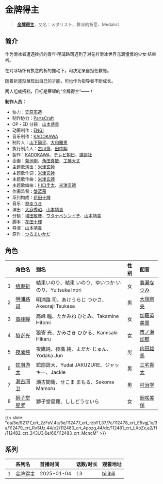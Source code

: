 # 金牌得主


> <u>**[金牌得主](https://bgm.tv/subject/430699)**</u>，又名：メダリスト、舞冰的祈愿、Medalist

## 简介

作为滑冰者遭遇挫折的青年·明浦路司遇到了对花样滑冰世界充满憧憬的少女·结束祈。

在对冰场怀有执念的祈的推动下，司决定亲自担任教练。

随着祈逐渐展现出自己的才能，司也作为指导者不断成长。

两人组成搭档，目标是荣耀的“金牌得主”——！

**制作人员：**
- 协力：[笠原周造](https://bgm.tv/person/52555)
- 制作协力：[PartsCraft](https://bgm.tv/person/59240)
- OP・ED 分镜：[山本靖貴](https://bgm.tv/person/3681)
- 动画制作：[ENGI](https://bgm.tv/person/32696)
- 音乐制作：[KADOKAWA](https://bgm.tv/person/19306)
- 制片人：[山下愼平](https://bgm.tv/person/35936)、[大和雅恵](https://bgm.tv/person/59924)
- 执行制片人：[古川慎](https://bgm.tv/person/36256)、[田中翔](https://bgm.tv/person/33715)
- 製作：[KADOKAWA](https://bgm.tv/person/19306)、[テレビ朝日](https://bgm.tv/person/627)、[講談社](https://bgm.tv/person/128)
- 企画：[菊池剛](https://bgm.tv/person/34847)、[角田真敏](https://bgm.tv/person/50013)、[工藤大丈](https://bgm.tv/person/18957)
- 主题歌演出：[米津玄師](https://bgm.tv/person/6236)
- 主题歌作词：[米津玄師](https://bgm.tv/person/6236)
- 主题歌作曲：[米津玄師](https://bgm.tv/person/6236)
- 主题歌编曲：[川口圭太](https://bgm.tv/person/11004)、[米津玄師](https://bgm.tv/person/6236)
- 作画监督：[槃蓝莓](https://bgm.tv/person/59290)
- 系列构成：[花田十輝](https://bgm.tv/person/262)
- 音乐：[林ゆうき](https://bgm.tv/person/9055)
- 演出：[大庭秀昭](https://bgm.tv/person/1620)、[山本靖貴](https://bgm.tv/person/3681)
- 分镜：[増田敏彦](https://bgm.tv/person/1818)、[ワタナベシンイチ](https://bgm.tv/person/112)、[山本靖貴](https://bgm.tv/person/3681)
- 脚本：[花田十輝](https://bgm.tv/person/262)
- 导演：[山本靖貴](https://bgm.tv/person/3681)
- 原作：[つるまいかだ](https://bgm.tv/person/38407)

## 角色

|     |   角色名   |   别名  | 性别 |  配音  |
|:--- |:------  |:----      |:---  |:--   |
| 1 | [结束祈](https://bgm.tv/character/92177) | 結束いのり、結束 いのり、ゆいつか いのり、Yuitsuka Inori | 女 | [春瀬なつみ](https://bgm.tv/person/19808) |
| 2 | [明浦路司](https://bgm.tv/character/112477) | 明浦路 司、あけうらじ つかさ、Akeuraji Tsukasa | 男 | [大塚剛央](https://bgm.tv/person/32681) |
| 3 | [高峰瞳](https://bgm.tv/character/112478) | 高峰 瞳、たかみね ひとみ、Takamine Hitomi | 女 | [加藤英美里](https://bgm.tv/person/4850) |
| 4 | [狼嵜光](https://bgm.tv/character/112479) | 狼嵜 光、かみさき ひかる、Kamisaki Hikaru | 女 | [市ノ瀬加那](https://bgm.tv/person/31136) |
| 5 | [夜鹰纯](https://bgm.tv/character/112480) | 夜鷹純、夜鷹 純、よだか じゅん、Yodaka Jun | 男 | [内田雄馬](https://bgm.tv/person/15390) |
| 6 | [蛇崩游大](https://bgm.tv/character/112481) | 蛇崩遊大、Yudai JAKUZURE、ジャッキー、Jackie | 男 | [三宅貴大](https://bgm.tv/person/14153) |
| 7 | [濑古间卫](https://bgm.tv/character/112482) | 瀬古間衛、せこま まもる、Sekoma Mamoru | 男 | [村治学](https://bgm.tv/person/36064) |
| 8 | [狮子堂星罗](https://bgm.tv/character/112483) | 獅子堂星羅、ししどうせいら | 女 | [岡咲美保](https://bgm.tv/person/32164) |

{{< slide "ca/5e/92177_crt_2zFoV,4c/5e/112477_crt_rzbY1,37/7c/112478_crt_E5vgj,1c/3a/112479_crt_RvSUz,44/e2/112480_crt_4pbzg,44/dc/112481_crt_LXoZx,a2/f1/112482_crt_343U3,6e/66/112483_crt_McncM" >}}

## 系列

|     | 系列名                                   | 首播时间       | 话数/时长 | 观看地址                                                      |
| :-- | :------------------------------------ | :--------- | :---- | :-------------------------------------------------------- |
| 1   | [金牌得主](https://bgm.tv/subject/430699) | 2025-01-04 | 13    | [bilibili](https://www.bilibili.com/bangumi/play/ss76133) |

<!--

## 配乐

{{< media ""
""
"music">}}

## MAD

{{< media auto="mad/medalist" >}}

-->



